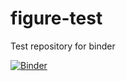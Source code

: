 # figure-test
Test repository for binder

[![Binder](https://mybinder.org/badge_logo.svg)](https://mybinder.org/v2/gh/colm-connaughton/figure-test.git/master)
